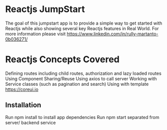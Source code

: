 
# Reactjs JumpStart

The goal of this jumpstart app is to provide a simple way to get started with Reactjs while also showing several key Reactjs features in Real World. 
For more information please visit https://www.linkedin.com/in/rully-martanto-0b036271/
# Reactjs Concepts Covered
Defining routes including child routes, authorization and lazy loaded routes
Using Component Sharing/Reuse
Using axios to call server
Working with Service classes (such as pagination and search)
Using with template https://coreui.io

## Installation

Run npm install to install app dependencies
Run npm start separated from server/ backend service

